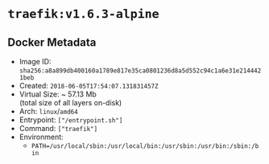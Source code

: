 # `traefik:v1.6.3-alpine`

## Docker Metadata

- Image ID: `sha256:a8a899db400160a1789e817e35ca0801236d8a5d552c94c1a6e31e2144421beb`
- Created: `2018-06-05T17:54:07.131831457Z`
- Virtual Size: ~ 57.13 Mb  
  (total size of all layers on-disk)
- Arch: `linux`/`amd64`
- Entrypoint: `["/entrypoint.sh"]`
- Command: `["traefik"]`
- Environment:
  - `PATH=/usr/local/sbin:/usr/local/bin:/usr/sbin:/usr/bin:/sbin:/bin`
